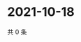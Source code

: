 # 2021-10-18

共 0 条

<!-- BEGIN WEIBO -->
<!-- 最后更新时间 Mon Oct 18 2021 15:14:23 GMT+0800 (China Standard Time) -->

<!-- END WEIBO -->
